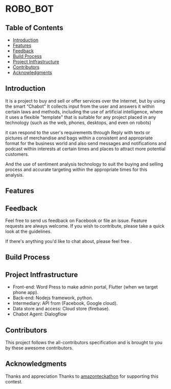 # ROBO_BOT


<!-- START doctoc generated  please keep comment here to allow auto update -->
<!-- DON'T EDIT THIS SECTION, INSTEAD RE-RUN doctoc TO UPDATE -->
## Table of Contents

- [Introduction](#introduction)
- [Features](#features)
- [Feedback](#feedback)
- [Build Process](#build-process)
- [Project Intfrastructure ](#Project-Intfrastructure)
- [Contributors](#contributors)
- [Acknowledgments](#acknowledgments)

<!-- END doctoc generated TOC please keep comment here to allow auto update -->

## Introduction


It is a project to buy and sell or offer services over the Internet, but by using the smart “Chabot” It collects input from the user and answers it within certain laws and methods, including the use of artificial intelligence, where it uses a flexible "template" that is suitable for any project placed in any technology (such as the web, phones, desktops, and even on robots)

 it can respond to the user's requirements through Reply with texts or pictures of merchandise and bags within a consistent and appropriate format for the business world and also send messages and notifications and podcast within interests at certain times and places to attract more potential customers.

And the use of sentiment analysis technology to suit the buying and selling process and accurate targeting within the appropriate times for this analysis. 



## Features

## Feedback

Feel free to send us feedback on Facebook or file an issue. Feature requests are always welcome. If you wish to contribute, please take a quick look at the guidelines.

If there's anything you'd like to chat about, please feel free .


## Build Process

## Project Intfrastructure

* Front-end: Word Press to make admin portal, Flutter (when we target phone app). 
* Back-end: Nodejs framework, python. 
* Intermediary: API from (Facebook, Google cloud).
* Data store and access: Cloud store (firebase). 
* Chabot Agent: Dialogflow



## Contributors

This project follows the all-contributors specification and is brought to you by these awesome contributors.

## Acknowledgments

Thanks and appreciation
Thanks to [amazonteckathon](https://amazonteckathon.com/) for supporting this contest.
